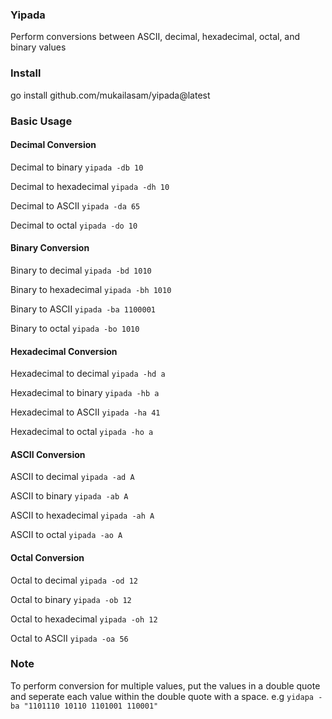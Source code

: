 ### Yipada
Perform conversions between ASCII, decimal, hexadecimal, octal, and binary values

### Install
go install github.com/mukailasam/yipada@latest

### Basic Usage

#### Decimal Conversion

Decimal to binary
`
yipada -db 10
`

Decimal to hexadecimal
`
yipada -dh 10
`

Decimal to ASCII
`
yipada -da 65
`

Decimal to octal
`
yipada -do 10
`

#### Binary Conversion

Binary to decimal
`
yipada -bd 1010
`

Binary to hexadecimal
`
yipada -bh 1010
`

Binary to ASCII
`
yipada -ba 1100001
`

Binary to octal
`
yipada -bo 1010
`
#### Hexadecimal Conversion

Hexadecimal to decimal
`
yipada -hd a
`

Hexadecimal to binary
`
yipada -hb a
`

Hexadecimal to ASCII
`
yipada -ha 41
`

Hexadecimal to octal
`
yipada -ho a
`

#### ASCII Conversion

ASCII to decimal
`
yipada -ad A
`

ASCII to binary
`
yipada -ab A
`

ASCII to hexadecimal
`
yipada -ah A
`

ASCII to octal
`
yipada -ao A
`

#### Octal Conversion

Octal to decimal
`
yipada -od 12
`

Octal to binary
`
yipada -ob 12
`

Octal to hexadecimal
`
yipada -oh 12
`

Octal to ASCII
`
yipada -oa 56
`

### Note
To perform conversion for multiple values, put the values in a double quote and seperate each value within the double quote with a space.
e.g
`
yidapa -ba "1101110 10110 1101001 110001"
`
